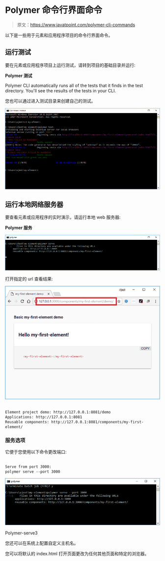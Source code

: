 # Polymer 命令行界面命令

> 原文：<https://www.javatpoint.com/polymer-cli-commands>

以下是一些用于元素和应用程序项目的命令行界面命令。

## 运行测试

要在元素或应用程序项目上运行测试，请转到项目的基础目录并运行:

**Polymer 测试**

Polymer CLI automatically runs all of the tests that it finds in the test directory. You'll see the results of the tests in your CLI.

您也可以通过进入测试目录来创建自己的测试。

![Polymer CLI test1](img/19de8c0ab0d701991607a5a359daeb6c.png)

## 运行本地网络服务器

要查看元素或应用程序的实时演示，请运行本地 web 服务器:

**Polymer 服务**

![Polymer polymer serve1](img/801cbd07d70625f1349cfa6f7ef4e55d.png)

打开指定的 url 查看结果:

![Polymer polymer serve2](img/d9b6662605bd1732467464b7508aa04e.png)

```

Element project demo: http://127.0.0.1:8081/demo
Applications: http://127.0.0.1:8081
Reusable components: http://127.0.0.1:8081/components/my-first-element/

```

### 服务选项

它便于您使用以下命令更改端口:

```

Serve from port 3000:
polymer serve --port 3000

```

![Polymer polymer serve3](img/4e8d54a7d260d9e629c6d9d0457ae7f8.png)

Polymer-serve3

您还可以在系统上配置自定义主机名。

您可以将默认的 index.html 打开页面更改为任何其他页面和特定的浏览器。